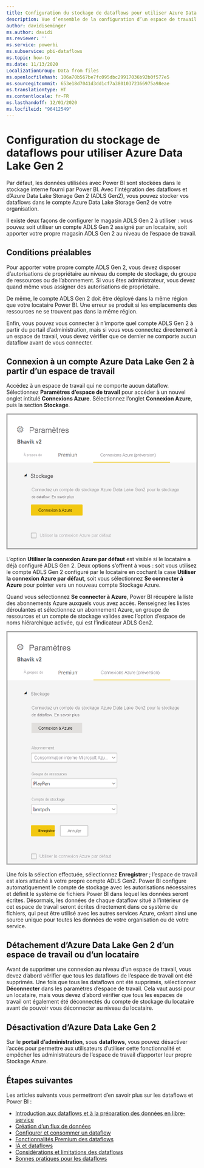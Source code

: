 ```yaml
---
title: Configuration du stockage de dataflows pour utiliser Azure Data Lake Gen 2
description: Vue d’ensemble de la configuration d’un espace de travail ou d’un locataire avec le stockage Azure Data Lake Gen 2
author: davidiseminger
ms.author: davidi
ms.reviewer: ''
ms.service: powerbi
ms.subservice: pbi-dataflows
ms.topic: how-to
ms.date: 11/13/2020
LocalizationGroup: Data from files
ms.openlocfilehash: 106a70b567be7fc095dbc29917036b92b0f577e5
ms.sourcegitcommit: 653e18d7041d3dd1cf7a38010372366975a98eae
ms.translationtype: HT
ms.contentlocale: fr-FR
ms.lasthandoff: 12/01/2020
ms.locfileid: "96412549"
---
```

# <a name="configuring-dataflow-storage-to-use-azure-data-lake-gen-2"></a>Configuration du stockage de dataflows pour utiliser Azure Data Lake Gen 2 

Par défaut, les données utilisées avec Power BI sont stockées dans le stockage interne fourni par Power BI. Avec l’intégration des dataflows et d’Azure Data Lake Storage Gen 2 (ADLS Gen2), vous pouvez stocker vos dataflows dans le compte Azure Data Lake Storage Gen2 de votre organisation.

Il existe deux façons de configurer le magasin ADLS Gen 2 à utiliser : vous pouvez soit utiliser un compte ADLS Gen 2 assigné par un locataire, soit apporter votre propre magasin ADLS Gen 2 au niveau de l’espace de travail. 

## <a name="pre-requisites"></a>Conditions préalables

Pour apporter votre propre compte ADLS Gen 2, vous devez disposer d’autorisations de propriétaire au niveau du compte de stockage, du groupe de ressources ou de l’abonnement. Si vous êtes administrateur, vous devez quand même vous assigner des autorisations de propriétaire. 

De même, le compte ADLS Gen 2 doit être déployé dans la même région que votre locataire Power BI. Une erreur se produit si les emplacements des ressources ne se trouvent pas dans la même région.

Enfin, vous pouvez vous connecter à n’importe quel compte ADLS Gen 2 à partir du portail d’administration, mais si vous vous connectez directement à un espace de travail, vous devez vérifier que ce dernier ne comporte aucun dataflow avant de vous connecter.

## <a name="connecting-to-an-azure-data-lake-gen-2-at-a-workspace"></a>Connexion à un compte Azure Data Lake Gen 2 à partir d’un espace de travail
Accédez à un espace de travail qui ne comporte aucun dataflow. Sélectionnez **Paramètres d’espace de travail** pour accéder à un nouvel onglet intitulé **Connexions Azure**. Sélectionnez l’onglet **Connexion Azure**, puis la section **Stockage**.


![Connexion à Azure](media/dataflows-azure-data-lake-storage-integration/connect-to-azure.png)
 
L’option **Utiliser la connexion Azure par défaut** est visible si le locataire a déjà configuré ADLS Gen 2. Deux options s’offrent à vous : soit vous utilisez le compte ADLS Gen 2 configuré par le locataire en cochant la case **Utiliser la connexion Azure par défaut**, soit vous sélectionnez **Se connecter à Azure** pour pointer vers un nouveau compte Stockage Azure. 

Quand vous sélectionnez **Se connecter à Azure**, Power BI récupère la liste des abonnements Azure auxquels vous avez accès. Renseignez les listes déroulantes et sélectionnez un abonnement Azure, un groupe de ressources et un compte de stockage valides avec l’option d’espace de noms hiérarchique activée, qui est l’indicateur ADLS Gen2.

![détails de l'abonnement](media/dataflows-azure-data-lake-storage-integration/subscription-details-enter.png)
 
Une fois la sélection effectuée, sélectionnez **Enregistrer** ; l’espace de travail est alors attaché à votre propre compte ADLS Gen2. Power BI configure automatiquement le compte de stockage avec les autorisations nécessaires et définit le système de fichiers Power BI dans lequel les données seront écrites. Désormais, les données de chaque dataflow situé à l’intérieur de cet espace de travail seront écrites directement dans ce système de fichiers, qui peut être utilisé avec les autres services Azure, créant ainsi une source unique pour toutes les données de votre organisation ou de votre service.

## <a name="detaching-azure-data-lake-gen-2-from-a-workspace-or-tenant"></a>Détachement d’Azure Data Lake Gen 2 d’un espace de travail ou d’un locataire

Avant de supprimer une connexion au niveau d’un espace de travail, vous devez d’abord vérifier que tous les dataflows de l’espace de travail ont été supprimés. Une fois que tous les dataflows ont été supprimés, sélectionnez **Déconnecter** dans les paramètres d’espace de travail. Cela vaut aussi pour un locataire, mais vous devez d’abord vérifier que tous les espaces de travail ont également été déconnectés du compte de stockage du locataire avant de pouvoir vous déconnecter au niveau du locataire.

## <a name="disabling-azure-data-lake-gen-2"></a>Désactivation d’Azure Data Lake Gen 2

Sur le **portail d’administration**, sous **dataflows**, vous pouvez désactiver l’accès pour permettre aux utilisateurs d’utiliser cette fonctionnalité et empêcher les administrateurs de l’espace de travail d’apporter leur propre Stockage Azure.

## <a name="next-steps"></a>Étapes suivantes
Les articles suivants vous permettront d’en savoir plus sur les dataflows et Power BI :

* [Introduction aux dataflows et à la préparation des données en libre-service](dataflows-introduction-self-service.md)
* [Création d’un flux de données](dataflows-create.md)
* [Configurer et consommer un dataflow](dataflows-configure-consume.md)
* [Fonctionnalités Premium des dataflows](dataflows-premium-features.md)
* [IA et dataflows](dataflows-machine-learning-integration.md)
* [Considérations et limitations des dataflows](dataflows-features-limitations.md)
* [Bonnes pratiques pour les dataflows](dataflows-best-practices.md)